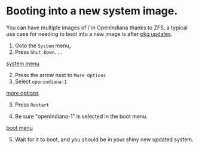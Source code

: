# Booting into a new system image.

You can have multiple images of / in OpenIndiana thanks to ZFS, a typical use case for needing to boot into a new image is after [pkg updates](../PackageManagement/updating-packages-with-pkg.md).

1. Goto the ```System``` menu,
  1. Press ```Shut Down...```

[system menu](Pictures/PSD.png)

2. Press the arrow next to ```More Options```
  1. Select ```openindiana-1```

[more options](Pictures/MOM.png)

3. Press ```Restart```

4. Be sure "openindiana-1" is selected in the boot menu.

[boot menu](Pictures/BM.png)

5. Wait for it to boot, and you should be in your shiny new updated system.
